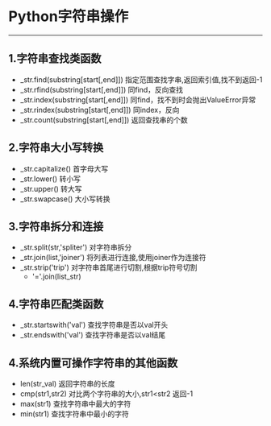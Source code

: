 # Python字符串操作

---

## 1.字符串查找类函数
* _str.find(substring[start[,end]])			指定范围查找字串,返回索引值,找不到返回-1
* _str.rfind(substring[start[,end]])		同find，反向查找
* _str.index(substring[start[,end]])		同find，找不到时会抛出ValueError异常
* _str.rindex(substring[start[,end]])		同index，反向
* _str.count(substring[start[,end]])		返回查找串的个数

## 2.字符串大小写转换
* _str.capitalize()		首字母大写
* _str.lower()			转小写
* _str.upper()			转大写
* _str.swapcase()		大小写转换

## 3.字符串拆分和连接
* _str.split(str,'spliter')		对字符串拆分
* _str.join(list,'joiner')		将列表进行连接,使用joiner作为连接符
* _str.strip('trip')			对字符串首尾进行切割,根据trip符号切割
	* '='.join(list_str)

## 4.字符串匹配类函数
* _str.startswith('val')			查找字符串是否以val开头
* _str.endswith('val')				查找字符串是否以val结尾


## 4.系统内置可操作字符串的其他函数
* len(str_val)				返回字符串的长度
* cmp(str1,str2)			对比两个字符串的大小,str1<str2 返回-1
* max(str1)					查找字符串中最大的字符
* min(str1)					查找字符串中最小的字符